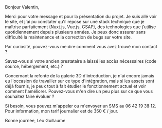 Bonjour Valentin,

Merci pour votre message et pour la présentation du projet.
Je suis allé voir le site, et j'ai pu constater qu'il repose sur une stack technique que je maîtrise parfaitement (Nuxt.js, Vue.js, GSAP), des technologies que j'utilise quotidiennement depuis plusieurs années. Je peux donc assurer sans difficulté la maintenance et la correction de bugs sur votre site.

Par curiosité, pouvez-vous me dire comment vous avez trouvé mon contact ?

Savez-vous si votre ancien prestataire a laissé les accès nécessaires (code source, hébergement, etc.) ?

Concernant la refonte de la galerie 3D d'introduction, je n'ai encore jamais eu l'occasion de travailler sur ce type d'intégration, mais si les assets sont déjà fournis, je peux tout à fait étudier le fonctionnement actuel et voir comment l'améliorer. Pouvez-vous m'en dire un peu plus sur ce que vous souhaitez faire évoluer ?

Si besoin, vous pouvez m'appeler ou m'envoyer un SMS au 06 42 19 38 12.
Pour information, mon tarif journalier est de 350 € / jour.

Bonne journée,
Léo Guillaume
